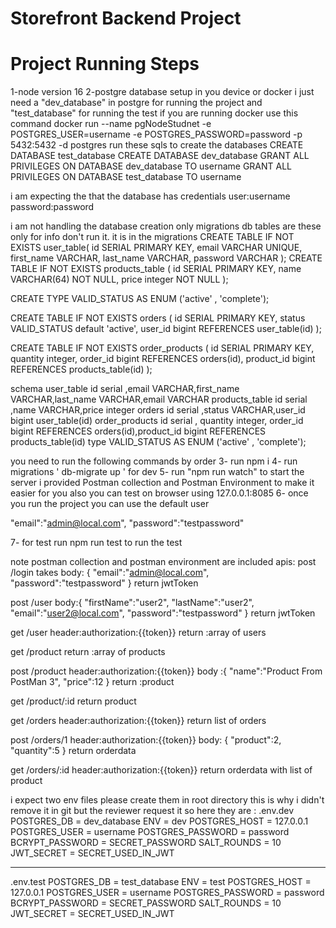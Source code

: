# Storefront Backend Project

# Project Running Steps
1-node version 16
2-postgre database setup in you device or docker
i just need a "dev_database" in postgre for running the project and "test_database" for running the test
if you are running docker use this command
docker run --name pgNodeStudnet -e POSTGRES_USER=username -e POSTGRES_PASSWORD=password -p 5432:5432 -d postgres
run these sqls to create the databases
CREATE DATABASE test_database
CREATE DATABASE dev_database
GRANT ALL PRIVILEGES ON DATABASE dev_database TO username
GRANT ALL PRIVILEGES ON DATABASE test_database TO username

i am expecting the that the database has credentials
user:username
password:password

i am not handling the database creation only migrations
db tables are
these only for info don't run it. it is in the migrations
CREATE TABLE IF NOT EXISTS user_table(
id SERIAL PRIMARY KEY,
email VARCHAR UNIQUE,
first_name VARCHAR,
last_name VARCHAR,
password VARCHAR
);
CREATE TABLE IF NOT EXISTS products_table (
    id SERIAL PRIMARY KEY,
    name VARCHAR(64) NOT NULL,
    price integer NOT NULL
);

CREATE TYPE VALID_STATUS AS ENUM ('active' , 'complete');

CREATE TABLE IF NOT EXISTS orders (
    id SERIAL PRIMARY KEY,
    status VALID_STATUS  default 'active',
    user_id bigint REFERENCES user_table(id)
);

CREATE TABLE IF NOT EXISTS order_products (
    id SERIAL PRIMARY KEY,
    quantity integer,
    order_id bigint REFERENCES orders(id),
    product_id bigint REFERENCES products_table(id)
);

schema
user_table
id serial ,email VARCHAR,first_name VARCHAR,last_name VARCHAR,email VARCHAR
products_table
id serial ,name VARCHAR,price integer
orders
id serial ,status VARCHAR,user_id bigint user_table(id)
order_products
id serial ,  quantity integer, order_id bigint REFERENCES orders(id),product_id bigint REFERENCES products_table(id)
type VALID_STATUS AS ENUM ('active' , 'complete');

you need to run the following commands by order
3- run npm i
4- run migrations ' db-migrate up ' for dev
5- run "npm run watch" to start the server i provided Postman collection and Postman Environment to make it easier for you also you can test on browser using 127.0.0.1:8085
6- once you run the project you can use the default user

"email":"admin@local.com",
"password":"testpassword"

7- for test run npm run test to run the test

note postman collection and postman environment are included 
apis:
post /login
takes body: {
    "email":"admin@local.com",
    "password":"testpassword"
}
return jwtToken

post /user
body:{
    "firstName":"user2",
    "lastName":"user2",
    "email":"user2@local.com",
    "password":"testpassword"
}
return jwtToken

get /user
header:authorization:{{token}}
return :array of users

get /product
return :array of products

post /product
header:authorization:{{token}}
body :{
    "name":"Product From PostMan 3",
    "price":12
}
return :product

get /product/:id
return product

get /orders
header:authorization:{{token}}
return list of orders

post /orders/1
header:authorization:{{token}}
body: {
    "product":2,
    "quantity":5
}
return orderdata

get /orders/:id
header:authorization:{{token}}
return orderdata with list of product

i expect two env files please create them in root directory this is why i didn't remove it in git but the reviewer request it so here they are :
.env.dev
POSTGRES_DB = dev_database
ENV = dev
POSTGRES_HOST = 127.0.0.1
POSTGRES_USER = username
POSTGRES_PASSWORD = password
BCRYPT_PASSWORD = SECRET_PASSWORD
SALT_ROUNDS = 10
JWT_SECRET = SECRET_USED_IN_JWT

------------------------------------

.env.test
POSTGRES_DB = test_database
ENV = test
POSTGRES_HOST = 127.0.0.1
POSTGRES_USER = username
POSTGRES_PASSWORD = password
BCRYPT_PASSWORD = SECRET_PASSWORD
SALT_ROUNDS = 10
JWT_SECRET = SECRET_USED_IN_JWT